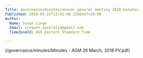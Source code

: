 ```yaml
---
Title: governance/minutes/annual general meeting 2018 minutes
Published: 2018-05-22T12:42:00.2266347+10:00
Author:
  Name: Susan Linge
  Email: croquet.australia@gmail.com
  TimeZoneId: AUS Eastern Standard Time

---
```

(/governance/minutes/Minutes - AGM 26 March, 2018 PV.pdf)